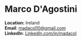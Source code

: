 # Marco D'Agostini

**Location:** Ireland\
**Email**: madacol10@gmail.com\
**LinkedIn**: [LinkedIn.com/in/madacol](https://www.linkedin.com/in/madacol/)